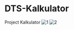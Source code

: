 # DTS-Kalkulator
Project Kalkulator
![1](https://user-images.githubusercontent.com/37255009/183241682-0246c2cb-3809-4247-b4ec-58c6ec16cfc6.png)
![2](https://user-images.githubusercontent.com/37255009/183241686-ef7e4bc2-5153-40db-b823-ff5e4c061422.png)
